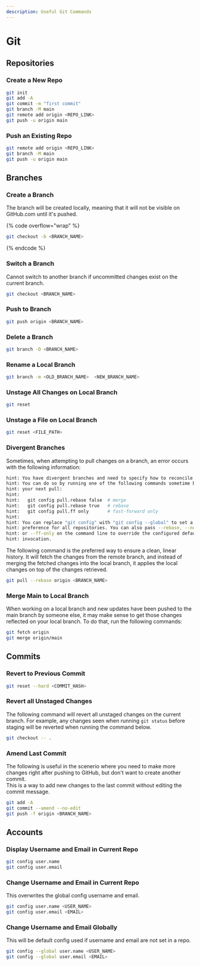 ```yaml
---
description: Useful Git Commands
---
```


# Git

## Repositories

### Create a New Repo

```bash
git init
git add -A
git commit -m "first commit"
git branch -M main
git remote add origin <REPO_LINK>
git push -u origin main
```

### Push an Existing Repo

```bash
git remote add origin <REPO_LINK>
git branch -M main
git push -u origin main
```

## Branches

### Create a Branch

The branch will be created locally, meaning that  it will not be visible on GitHub.com until it's pushed.

{% code overflow="wrap" %}
```bash
git checkout -b <BRANCH_NAME>
```
{% endcode %}

### Switch a Branch

Cannot switch to another branch if uncommitted changes exist on the current branch.

```bash
git checkout <BRANCH_NAME>
```

### Push to Branch

```bash
git push origin <BRANCH_NAME>
```

### Delete a Branch

```bash
git branch -D <BRANCH_NAME>
```

### Rename a Local Branch

```bash
git branch -m <OLD_BRANCH_NAME>  <NEW_BRANCH_NAME>
```

### Unstage All Changes on Local Branch

```bash
git reset
```

### Unstage a File on Local Branch

```bash
git reset <FILE_PATH>
```

### Divergent Branches

Sometimes, when attempting to pull changes on a branch, an error occurs with the following information:

```bash
hint: You have divergent branches and need to specify how to reconcile them.
hint: You can do so by running one of the following commands sometime before
hint: your next pull:
hint: 
hint:   git config pull.rebase false  # merge
hint:   git config pull.rebase true   # rebase
hint:   git config pull.ff only       # fast-forward only
hint: 
hint: You can replace "git config" with "git config --global" to set a default
hint: preference for all repositories. You can also pass --rebase, --no-rebase,
hint: or --ff-only on the command line to override the configured default per
hint: invocation.
```

The following command is the preferred way to ensure a clean, linear history. It will fetch the changes from the remote branch, and instead of merging the fetched changes into the local branch, it applies the local changes on top of the changes retrieved.

```bash
git pull --rebase origin <BRANCH_NAME>
```

### Merge Main to Local Branch

When working on a local branch and new updates have been pushed to the main branch by someone else, it may make sense to get those changes reflected on your local branch. To do that, run the following commands:

```bash
git fetch origin
git merge origin/main
```

## Commits

### Revert to Previous Commit

```bash
git reset --hard <COMMIT_HASH>
```

### Revert all Unstaged Changes

The following command will revert all unstaged changes on the current branch. For example, any changes seen when running `git status` before staging will be reverted when running the command below.

```bash
git checkout -- .
```

### Amend Last Commit

The following is useful in the scenerio where you need to make more changes right after pushing to GitHub, but don't want to create another commit.\
This is a way to add new changes to the last commit without editing the commit message.

```bash
git add -A
git commit --amend --no-edit
git push -f origin <BRANCH_NAME>
```

## Accounts

### Display Username and Email in Current Repo

```bash
git config user.name
git config user.email
```

### Change Username and Email in Current Repo

This overwrites the global config username and email.

```bash
git config user.name <USER_NAME>
git config user.email <EMAIL>
```

### Change Username and Email Globally

This will be default config used if username and email are not set in a repo.

```bash
git config --global user.name <USER_NAME>
git config --global user.email <EMAIL>
```
